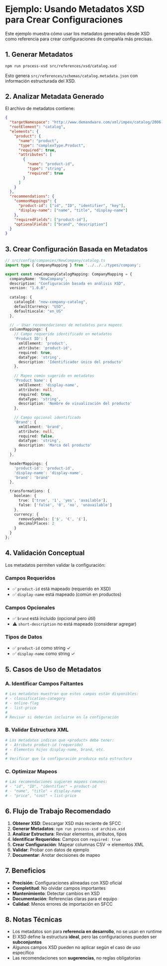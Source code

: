 # Ejemplo: Usando Metadatos XSD para Crear Configuraciones

Este ejemplo muestra cómo usar los metadatos generados desde XSD como referencia para crear configuraciones de compañía más precisas.

## 1. Generar Metadatos

```bash
npm run process-xsd src/references/xsd/catalog.xsd
```

Esto genera `src/references/schemas/catalog.metadata.json` con información estructurada del XSD.

## 2. Analizar Metadata Generado

El archivo de metadatos contiene:

```json
{
  "targetNamespace": "http://www.demandware.com/xml/impex/catalog/2006-10-31",
  "rootElement": "catalog",
  "elements": {
    "product": {
      "name": "product",
      "type": "complexType.Product",
      "required": true,
      "attributes": [
        {
          "name": "product-id",
          "type": "string",
          "required": true
        }
      ]
    }
  },
  "recommendations": {
    "commonMappings": {
      "product-id": ["id", "ID", "identifier", "key"],
      "display-name": ["name", "title", "display-name"]
    },
    "requiredFields": ["product-id"],
    "optionalFields": ["brand", "description"]
  }
}
```

## 3. Crear Configuración Basada en Metadatos

```typescript
// src/config/companies/NewCompany/catalog.ts
import type { CompanyMapping } from '../../../types/company';

export const newCompanyCatalogMapping: CompanyMapping = {
  companyName: "NewCompany",
  description: "Configuración basada en análisis XSD",
  version: "1.0.0",
  
  catalog: {
    catalogId: "new-company-catalog",
    defaultCurrency: "USD",
    defaultLocale: "en_US"
  },

  // ✅ Usar recomendaciones de metadatos para mapeos
  columnMappings: {
    // Campo requerido identificado en metadatos
    'Product ID': {
      xmlElement: 'product',
      attribute: 'product-id',
      required: true,
      dataType: 'string',
      description: 'Identificador único del producto'
    },
    
    // Mapeo común sugerido en metadatos
    'Product Name': {
      xmlElement: 'display-name',
      attribute: null,
      required: true,
      dataType: 'string',
      description: 'Nombre de visualización del producto'
    },
    
    // Campo opcional identificado
    'Brand': {
      xmlElement: 'brand',
      attribute: null,
      required: false,
      dataType: 'string',
      description: 'Marca del producto'
    }
  },

  headerMappings: {
    'product-id': 'product-id',
    'display-name': 'display-name',
    'brand': 'brand'
  },

  transformations: {
    boolean: {
      true: ['true', '1', 'yes', 'available'],
      false: ['false', '0', 'no', 'unavailable']
    },
    currency: {
      removeSymbols: ['$', '€', '£'],
      decimalPlaces: 2
    }
  }
};
```

## 4. Validación Conceptual

Los metadatos permiten validar la configuración:

### Campos Requeridos
- ✅ `product-id` está mapeado (requerido en XSD)
- ✅ `display-name` está mapeado (común en productos)

### Campos Opcionales
- ✅ `brand` está incluido (opcional pero útil)
- ⚠️ `short-description` no está mapeado (considerar agregar)

### Tipos de Datos
- ✅ `product-id` como string ✓
- ✅ `display-name` como string ✓

## 5. Casos de Uso de Metadatos

### A. Identificar Campos Faltantes

```bash
# Los metadatos muestran que estos campos están disponibles:
# - classification-category
# - online-flag  
# - list-price
# 
# Revisar si deberían incluirse en la configuración
```

### B. Validar Estructura XML

```bash
# Los metadatos indican que <product> debe tener:
# - Atributo product-id (requerido)
# - Elementos hijos display-name, brand, etc.
#
# Verificar que la configuración produzca esta estructura
```

### C. Optimizar Mapeos

```bash
# Las recomendaciones sugieren mapeos comunes:
# - "id", "ID", "identifier" → product-id
# - "name", "title" → display-name
# - "price", "cost" → list-price
```

## 6. Flujo de Trabajo Recomendado

1. **Obtener XSD**: Descargar XSD más reciente de SFCC
2. **Generar Metadatos**: `npm run process-xsd archivo.xsd`
3. **Analizar Estructura**: Revisar elementos, atributos, tipos
4. **Identificar Requeridos**: Campos con `required: true`
5. **Crear Configuración**: Mapear columnas CSV → elementos XML
6. **Validar**: Probar con datos de ejemplo
7. **Documentar**: Anotar decisiones de mapeo

## 7. Beneficios

- **Precisión**: Configuraciones alineadas con XSD oficial
- **Completitud**: No olvidar campos importantes
- **Mantenimiento**: Detectar cambios en XSD
- **Documentación**: Referencias claras para el equipo
- **Calidad**: Menos errores de importación en SFCC

## 8. Notas Técnicas

- Los metadatos son para **referencia en desarrollo**, no se usan en runtime
- El XSD define la estructura **ideal**, pero las configuraciones pueden ser **subconjuntos**
- Algunos campos XSD pueden no aplicar según el caso de uso específico
- Las recomendaciones son **sugerencias**, no reglas obligatorias
